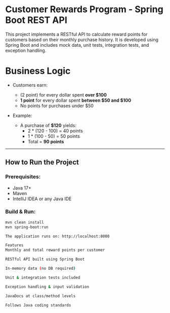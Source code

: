 # Customer Rewards Program - Spring Boot REST API

This project implements a RESTful API to calculate reward points for customers based on their monthly purchase history. It is developed using Spring Boot and includes mock data, unit tests, integration tests, and exception handling.

# Business Logic

- Customers earn:
  - (2 point) for every dollar spent **over $100**
  - **1 point** for every dollar spent **between $50 and $100**
  - No points for purchases under $50

- Example:
  - A purchase of **$120** yields:
    - 2 * (120 - 100) = 40 points
    - 1 * (100 - 50) = 50 points
    - Total = **90 points**

---

## How to Run the Project

### Prerequisites:
- Java 17+
- Maven
- IntelliJ IDEA or any Java IDE

### Build & Run:
```bash
mvn clean install
mvn spring-boot:run

The application runs on: http://localhost:8080

Features
Monthly and total reward points per customer

RESTful API built using Spring Boot

In-memory data (no DB required)

Unit & integration tests included

Exception handling & input validation

JavaDocs at class/method levels

Follows Java coding standards
